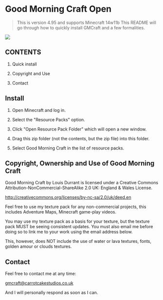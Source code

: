 # Good Morning Craft Open
> This is version 4.95 and supports Minecraft 14w11b
> This README will go through how to quickly install GMCraft and a few formalities.


<img src="http://i67.tinypic.com/23u7f2q.png" />

## CONTENTS

1. Quick install

2. Copyright and Use

3. Contact

## Install

1. Open Minecraft and log in.

2. Select the "Resource Packs" option.

3. Click "Open Resource Pack Folder" which will open a new window.

4. Drag this zip folder (not the contents, but the zip file) into this folder.

5. Select Good Morning Craft in the list of resource packs.


## Copyright, Ownership and Use of Good Morning Craft

Good Morning Craft by Louis Durrant is licensed under a Creative Commons
Attribution-NonCommercial-ShareAlike 2.0 UK: England & Wales License.

http://creativecommons.org/licenses/by-nc-sa/2.0/uk/deed.en

Feel free to use my texture pack for any non-commercial projects, this includes Adventure Maps,
Minecraft game-play videos.

You may use my texture pack as a basis for your texture, but the texture pack MUST be seeing consistent
updates. You must also email me before doing so to link me to your work using the email address below.

This, however, does NOT include the use of water or lava textures, fonts, golden amour or clouds textures.

## Contact

Feel free to contact me at any time:

gmcraft@carrotcakestudios.co.uk

And I will personally respond as soon as I can.
